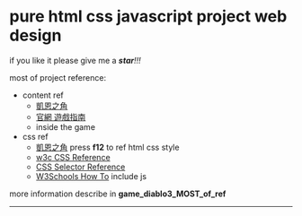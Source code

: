 <!-- Headings -->

# pure html css javascript project web design

if you like it please give me a _**star**!!!_

most of project reference:

- content ref
  - [凱恩之角](http://d.163.com "凱恩之角")
  - [官網 遊戲指南](https://tw.diablo3.com/zh/game/ "Diablo3 official tw")
  - inside the game
- css ref
  - [凱恩之角](http://d.163.com "凱恩之角") press **f12** to ref html css style
  - [w3c CSS Reference](https://www.w3schools.com/cssref/ "CSS Reference")
  - [CSS Selector Reference](https://www.w3schools.com/cssref/css_selectors.asp)
  - [W3Schools How To](https://www.w3schools.com/howto/default.asp "W3Schools How To") include js

more information describe in **game_diablo3_MOST_of_ref**

---
